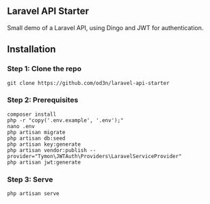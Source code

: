 ## Laravel API Starter

Small demo of a Laravel API, using Dingo and JWT for authentication.

## Installation

### Step 1: Clone the repo
```
git clone https://github.com/od3n/laravel-api-starter
```

### Step 2: Prerequisites
```
composer install
php -r "copy('.env.example', '.env');"
nano .env
php artisan migrate
php artisan db:seed
php artisan key:generate
php artisan vendor:publish --provider="Tymon\JWTAuth\Providers\LaravelServiceProvider"
php artisan jwt:generate
```

### Step 3: Serve
```
php artisan serve
```